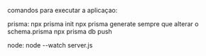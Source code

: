 comandos para executar a aplicaçao:

prisma:
npx prisma init
npx prisma generate sempre que alterar o schema.prisma
npx prisma db push


node:
node --watch server.js
